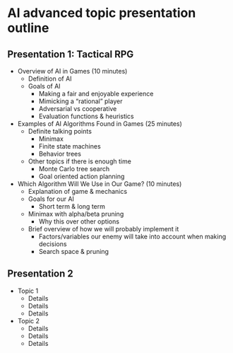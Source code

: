 # AI advanced topic presentation outline

## Presentation 1: Tactical RPG

* Overview of AI in Games (10 minutes)
	* Definition of AI
	* Goals of AI
	    * Making a fair and enjoyable experience
        * Mimicking a “rational” player
        * Adversarial vs cooperative
        * Evaluation functions & heuristics
* Examples of AI Algorithms Found in Games (25 minutes)
    * Definite talking points
        * Minimax
        * Finite state machines
        * Behavior trees
    * Other topics if there is enough time
        * Monte Carlo tree search
        * Goal oriented action planning
* Which Algorithm Will We Use in Our Game? (10 minutes)
    * Explanation of game & mechanics
    * Goals for our AI
        * Short term & long term
    * Minimax with alpha/beta pruning
        * Why this over other options
    * Brief overview of how we will probably implement it
        * Factors/variables our enemy will take into account when making decisions
        * Search space & pruning

## Presentation 2

* Topic 1
	* Details
	* Details
	* Details
* Topic 2
	* Details
	* Details
	* Details
